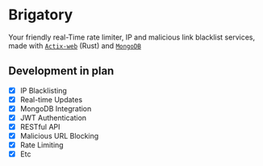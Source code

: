# Brigatory
Your friendly real-Time rate limiter, IP and malicious link blacklist services, made with [`Actix-web`](https://actix.rs/) (Rust) and [`MongoDB`](https://www.mongodb.com/)

## Development in plan
- [x] IP Blacklisting
- [x] Real-time Updates
- [x] MongoDB Integration
- [x] JWT Authentication
- [x] RESTful API
- [x] Malicious URL Blocking
- [x] Rate Limiting
- [x] Etc
